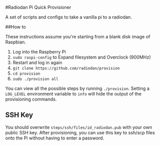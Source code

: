 #Radiodan Pi Quick Provisioner

A set of scripts and configs to take a vanilla pi to a radiodan.

##How to

These instructions assume you're starting from a blank disk image of Raspbian.

1. Log into the Raspberry Pi
2. `sudo raspi-config` to Expand filesystem and Overclock (900MHz)
3. Restart and log in again
4. `git clone https://github.com/radiodan/provision`
5. `cd provision`
6. `sudo ./provision all`

You can view all the possible steps by running `./provision`.
Setting a `LOG_LEVEL` environment variable to `info` will hide the output of the provisioning commands.

## SSH Key

You should overwrite `steps/ssh/files/id_radiodan.pub` with your own public SSH key. After provisioning, you can use this key to ssh/scp files onto the Pi without having to enter a password.
